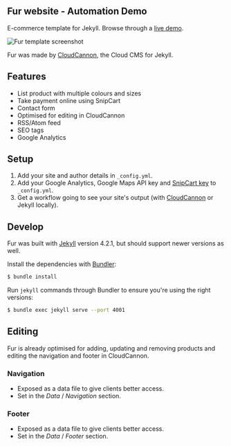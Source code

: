 ## Fur website - Automation Demo

E-commerce template for Jekyll. Browse through a [live demo](https://ilarionhalushka.github.io/jekyll-ecommerce-demo/).

![Fur template screenshot](images/_screenshot.png)

Fur was made by [CloudCannon](http://cloudcannon.com/), the Cloud CMS for Jekyll.

## Features

* List product with multiple colours and sizes
* Take payment online using SnipCart
* Contact form
* Optimised for editing in CloudCannon
* RSS/Atom feed
* SEO tags
* Google Analytics

## Setup

1. Add your site and author details in `_config.yml`.
2. Add your Google Analytics, Google Maps API key and [SnipCart key](https://snipcart.com/) to `_config.yml`.
3. Get a workflow going to see your site's output (with [CloudCannon](https://app.cloudcannon.com/) or Jekyll locally).

## Develop

Fur was built with [Jekyll](http://jekyllrb.com/) version 4.2.1, but should support newer versions as well.

Install the dependencies with [Bundler](http://bundler.io/):

~~~bash
$ bundle install
~~~

Run `jekyll` commands through Bundler to ensure you're using the right versions:

~~~bash
$ bundle exec jekyll serve --port 4001
~~~

## Editing

Fur is already optimised for adding, updating and removing products and editing the navigation and footer in CloudCannon.

### Navigation

* Exposed as a data file to give clients better access.
* Set in the *Data* / *Navigation* section.

### Footer

* Exposed as a data file to give clients better access.
* Set in the *Data* / *Footer* section.

